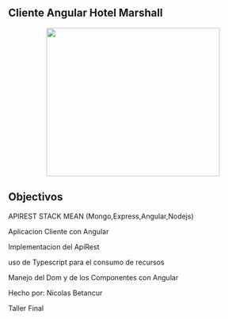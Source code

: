 ## Cliente Angular Hotel Marshall
<p align="center">
  <img src="https://firebasestorage.googleapis.com/v0/b/imagenes-1ccc1.appspot.com/o/readmes%2Fdam.png?alt=media&token=e15e7338-3eb2-4a7e-9d8c-61ff94d8c54f" width="350" height="300">
</p>
<h2>Objectivos</h2>
<p>APIREST STACK MEAN (Mongo,Express,Angular,Nodejs)</p>
<p>Aplicacion Cliente con Angular</p>
<p>Implementacion del ApiRest </p>
<p>uso de Typescript para el consumo de recursos</p>
<p>Manejo del Dom y de los Componentes con Angular</p>
<p></p>

Hecho por: Nicolas Betancur

Taller Final
